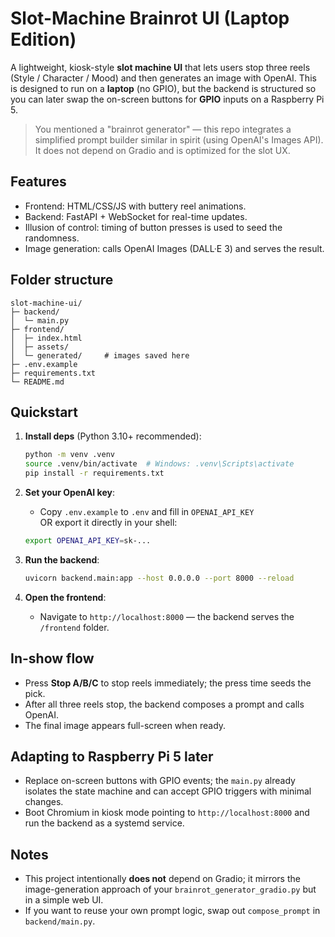 # Slot-Machine Brainrot UI (Laptop Edition)

A lightweight, kiosk-style **slot machine UI** that lets users stop three reels (Style / Character / Mood) and then generates an image with OpenAI.
This is designed to run on a **laptop** (no GPIO), but the backend is structured so you can later swap the on-screen buttons for **GPIO** inputs on a Raspberry Pi 5.

> You mentioned a "brainrot generator" — this repo integrates a simplified prompt builder similar in spirit (using OpenAI's Images API). It does not depend on Gradio and is optimized for the slot UX.

## Features
- Frontend: HTML/CSS/JS with buttery reel animations.
- Backend: FastAPI + WebSocket for real-time updates.
- Illusion of control: timing of button presses is used to seed the randomness.
- Image generation: calls OpenAI Images (DALL·E 3) and serves the result.

## Folder structure
```
slot-machine-ui/
├─ backend/
│  └─ main.py
├─ frontend/
│  ├─ index.html
│  ├─ assets/
│  └─ generated/     # images saved here
├─ .env.example
├─ requirements.txt
└─ README.md
```

## Quickstart
1. **Install deps** (Python 3.10+ recommended):
   ```bash
   python -m venv .venv
   source .venv/bin/activate  # Windows: .venv\Scripts\activate
   pip install -r requirements.txt
   ```

2. **Set your OpenAI key**:
   - Copy `.env.example` to `.env` and fill in `OPENAI_API_KEY`  
   OR export it directly in your shell:
   ```bash
   export OPENAI_API_KEY=sk-...
   ```

3. **Run the backend**:
   ```bash
   uvicorn backend.main:app --host 0.0.0.0 --port 8000 --reload
   ```

4. **Open the frontend**:
   - Navigate to `http://localhost:8000` — the backend serves the `/frontend` folder.

## In-show flow
- Press **Stop A/B/C** to stop reels immediately; the press time seeds the pick.
- After all three reels stop, the backend composes a prompt and calls OpenAI.
- The final image appears full-screen when ready.

## Adapting to Raspberry Pi 5 later
- Replace on-screen buttons with GPIO events; the `main.py` already isolates the state machine and can accept GPIO triggers with minimal changes.
- Boot Chromium in kiosk mode pointing to `http://localhost:8000` and run the backend as a systemd service.

## Notes
- This project intentionally **does not** depend on Gradio; it mirrors the image-generation approach of your `brainrot_generator_gradio.py` but in a simple web UI.
- If you want to reuse your own prompt logic, swap out `compose_prompt` in `backend/main.py`.


